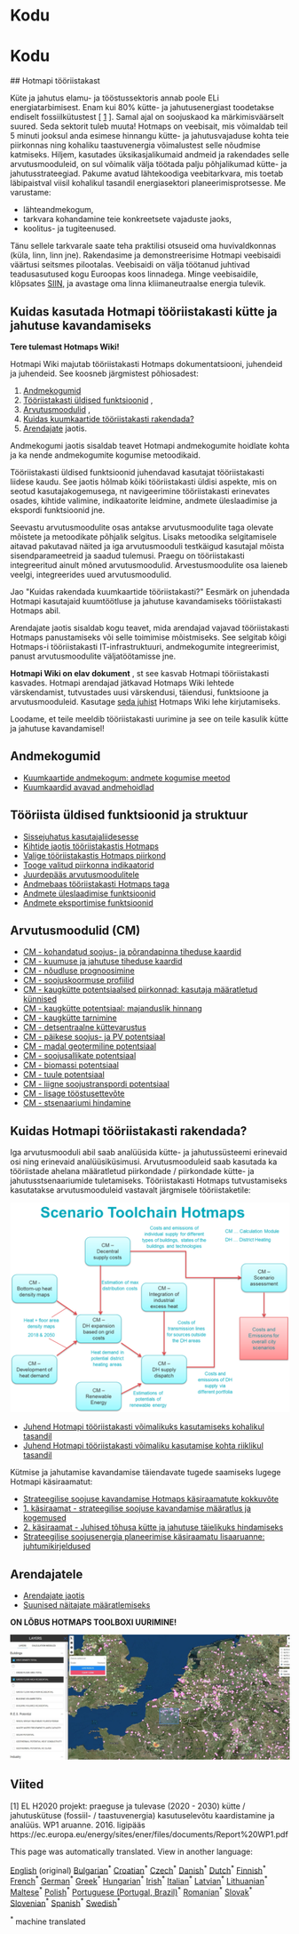 <h1> <a class="anchor" id="home" href="#home"><i class="fa fa-link"></i></a> Kodu </h1><h1> <a class="anchor" id="home" href="#home"><i class="fa fa-link"></i></a> Kodu </h1><p> ## Hotmapi tööriistakast </p><p> Küte ja jahutus elamu- ja tööstussektoris annab poole ELi energiatarbimisest. Enam kui 80% kütte- ja jahutusenergiast toodetakse endiselt fossiilkütustest [ <a href="#references">1</a> ]. Samal ajal on soojuskaod ka märkimisväärselt suured. Seda sektorit tuleb muuta! Hotmaps on veebisait, mis võimaldab teil 5 minuti jooksul anda esimese hinnangu kütte- ja jahutusvajaduse kohta teie piirkonnas ning kohaliku taastuvenergia võimalustest selle nõudmise katmiseks. Hiljem, kasutades üksikasjalikumaid andmeid ja rakendades selle arvutusmooduleid, on sul võimalik välja töötada palju põhjalikumad kütte- ja jahutusstrateegiad. Pakume avatud lähtekoodiga veebitarkvara, mis toetab läbipaistval viisil kohalikul tasandil energiasektori planeerimisprotsesse. Me varustame: </p><ul><li> lähteandmekogum, </li><li> tarkvara kohandamine teie konkreetsete vajaduste jaoks, </li><li> koolitus- ja tugiteenused. </li></ul><p> Tänu sellele tarkvarale saate teha praktilisi otsuseid oma huvivaldkonnas (küla, linn, linn jne). Rakendasime ja demonstreerisime Hotmapi veebisaidi väärtusi seitsmes pilootalas. Veebisaidi on välja töötanud juhtivad teadusasutused kogu Euroopas koos linnadega. Minge veebisaidile, klõpsates <a href="https://www.hotmaps.hevs.ch/map">SIIN,</a> ja avastage oma linna kliimaneutraalse energia tulevik. </p><h2> <a class="anchor" id="how-to-use-the-hotmaps-toolbox-for-heating-and-cooling-planning" href="#how-to-use-the-hotmaps-toolbox-for-heating-and-cooling-planning"><i class="fa fa-link"></i></a> Kuidas kasutada Hotmapi tööriistakasti kütte ja jahutuse kavandamiseks </h2><p> <strong>Tere tulemast Hotmaps Wiki!</strong> </p><p> Hotmapi Wiki majutab tööriistakasti Hotmaps dokumentatsiooni, juhendeid ja juhendeid. See koosneb järgmistest põhiosadest: </p><ol><li> <a href="#data-sets">Andmekogumid</a> </li><li> <a href="#general-tool-functionalities-and-structure">Tööriistakasti üldised funktsioonid</a> , </li><li> <a href="#calculation-modules-cm">Arvutusmoodulid</a> , </li><li> <a href="#how-to-apply-hotmaps-toolbox">Kuidas kuumkaartide tööriistakasti rakendada?</a> </li><li> <a href="#for-developers">Arendajate</a> jaotis. </li></ol><p> Andmekogumi jaotis sisaldab teavet Hotmapi andmekogumite hoidlate kohta ja ka nende andmekogumite kogumise metoodikaid. </p><p> Tööriistakasti üldised funktsioonid juhendavad kasutajat tööriistakasti liidese kaudu. See jaotis hõlmab kõiki tööriistakasti üldisi aspekte, mis on seotud kasutajakogemusega, nt navigeerimine tööriistakasti erinevates osades, kihtide valimine, indikaatorite leidmine, andmete üleslaadimise ja ekspordi funktsioonid jne. </p><p> Seevastu arvutusmoodulite osas antakse arvutusmoodulite taga olevate mõistete ja metoodikate põhjalik selgitus. Lisaks metoodika selgitamisele aitavad pakutavad näited ja iga arvutusmooduli testkäigud kasutajal mõista sisendparameetreid ja saadud tulemusi. Praegu on tööriistakasti integreeritud ainult mõned arvutusmoodulid. Arvestusmoodulite osa laieneb veelgi, integreerides uued arvutusmoodulid. </p><p> Jao &quot;Kuidas rakendada kuumkaartide tööriistakasti?&quot; Eesmärk on juhendada Hotmapi kasutajaid kuumtöötluse ja jahutuse kavandamiseks tööriistakasti Hotmaps abil. </p><p> Arendajate jaotis sisaldab kogu teavet, mida arendajad vajavad tööriistakasti Hotmaps panustamiseks või selle toimimise mõistmiseks. See selgitab kõigi Hotmaps-i tööriistakasti IT-infrastruktuuri, andmekogumite integreerimist, panust arvutusmoodulite väljatöötamisse jne. </p><p> <strong>Hotmapi Wiki on elav dokument</strong> , st see kasvab Hotmapi tööriistakasti kasvades. Hotmapi arendajad jätkavad Hotmaps Wiki lehtede värskendamist, tutvustades uusi värskendusi, täiendusi, funktsioone ja arvutusmooduleid. Kasutage <a href="https://github.com/HotMaps/hotmaps_wiki/wiki/en-Guidelines-for-writing-a-Hotmaps-Wiki-page">seda juhist</a> Hotmaps Wiki lehe kirjutamiseks. </p><p> Loodame, et teile meeldib tööriistakasti uurimine ja see on teile kasulik kütte ja jahutuse kavandamisel! </p><h2> <a class="anchor" id="data-sets" href="#data-sets"><i class="fa fa-link"></i></a> Andmekogumid </h2><ul><li> <a href="en-Hotmaps-data-set-method-of-data-collection">Kuumkaartide andmekogum: andmete kogumise meetod</a> </li><li> <a href="en-Hotmaps-open-data-repositories">Kuumkaardid avavad andmehoidlad</a> </li></ul><h2> <a class="anchor" id="general-tool-functionalities-and-structure" href="#general-tool-functionalities-and-structure"><i class="fa fa-link"></i></a> Tööriista üldised funktsioonid ja struktuur </h2><ul><li> <a href="en-Introduction-to-user-interface">Sissejuhatus kasutajaliidesesse</a> </li><li> <a href="en-Layers-section-in-the-Hotmaps-toolbox">Kihtide jaotis tööriistakastis Hotmaps</a> </li><li> <a href="en-Select-a-region-in-the-Hotmaps-toolbox">Valige tööriistakastis Hotmaps piirkond</a> </li><li> <a href="en-Retrieve-indicators-of-a-selected-area">Tooge valitud piirkonna indikaatorid</a> </li><li> <a href="en-Access-to-calculation-modules">Juurdepääs arvutusmoodulitele</a> </li><li> <a href="en-Database-behind-the-Hotmaps-toolbox">Andmebaas tööriistakasti Hotmaps taga</a> </li><li> <a href="en-Data-upload-functionalities">Andmete üleslaadimise funktsioonid</a> </li><li> <a href="en-Data-export-functionalities">Andmete eksportimise funktsioonid</a> </li></ul><h2> <a class="anchor" id="calculation-modules-cm" href="#calculation-modules-cm"><i class="fa fa-link"></i></a> Arvutusmoodulid (CM) </h2><ul><li> <a href="en-CM-Customized-heat-and-floor-area-density-maps">CM - kohandatud soojus- ja põrandapinna tiheduse kaardid</a> </li><li> <a href="en-CM-Scale-heat-and-cool-density-maps">CM - kuumuse ja jahutuse tiheduse kaardid</a> </li><li> <a href="en-CM-Demand-projection">CM - nõudluse prognoosimine</a> </li><li> <a href="en-CM-Heat-load-profiles">CM - soojuskoormuse profiilid</a> </li><li> <a href="en-CM-District-heating-potential-areas-user-defined-thresholds">CM - kaugkütte potentsiaalsed piirkonnad: kasutaja määratletud künnised</a> </li><li> <a href="en-CM-District-heating-potential-economic-assessment">CM - kaugkütte potentsiaal: majanduslik hinnang</a> </li><li> <a href="en-CM-District-heating-supply-dispatch">CM - kaugkütte tarnimine</a> </li><li> <a href="en-CM-Decentral-heating-supply">CM - detsentraalne küttevarustus</a> </li><li> <a href="en-CM-Solar-thermal-and-PV-potential">CM - päikese soojus- ja PV potentsiaal</a> </li><li> <a href="en-CM-Shallow-geothermal-potential">CM - madal geotermiline potentsiaal</a> </li><li> <a href="en-CM-Heat-source-potential">CM - soojusallikate potentsiaal</a> </li><li> <a href="en-CM-Biomass-potential">CM - biomassi potentsiaal</a> </li><li> <a href="en-CM-Wind-potential">CM - tuule potentsiaal</a> </li><li> <a href="en-CM-Excess-heat-transport-potential">CM - liigne soojustranspordi potentsiaal</a> </li><li> <a href="en-CM-add-industry-plant">CM - lisage tööstusettevõte</a> </li><li> <a href="en-CM-Scenario-assessment">CM - stsenaariumi hindamine</a> </li></ul><h2> <a class="anchor" id="how-to-apply-hotmaps-toolbox" href="#how-to-apply-hotmaps-toolbox"><i class="fa fa-link"></i></a> Kuidas Hotmapi tööriistakasti rakendada? </h2><p> Iga arvutusmooduli abil saab analüüsida kütte- ja jahutussüsteemi erinevaid osi ning erinevaid analüüsiküsimusi. Arvutusmooduleid saab kasutada ka tööriistade ahelana määratletud piirkondade / piirkondade kütte- ja jahutusstsenaariumide tuletamiseks. Tööriistakasti Hotmaps tutvustamiseks kasutatakse arvutusmooduleid vastavalt järgmisele tööriistaketile: </p><p><img alt="" src="https://github.com/HotMaps/hotmaps_wiki/blob/master/Images/Hotmaps_toolchain_2019-05-09.png"/></p><ul><li> <a href="en-GL-local">Juhend Hotmapi tööriistakasti võimalikuks kasutamiseks kohalikul tasandil</a> </li><li> <a href="en-GL-national">Juhend Hotmapi tööriistakasti võimaliku kasutamise kohta riiklikul tasandil</a> </li></ul><p> Kütmise ja jahutamise kavandamise täiendavate tugede saamiseks lugege Hotmapi käsiraamatut: </p><ul><li> <a href="https://www.hotmaps-project.eu/wp-content/uploads/2019/04/Summary-Hotmaps-Handbook.pdf">Strateegilise soojuse kavandamise Hotmaps käsiraamatute kokkuvõte</a> </li><li> <a href="https://vbn.aau.dk/da/publications/definition-amp-experiences-of-strategic-heat-planning">1. käsiraamat - strateegilise soojuse kavandamise määratlus ja kogemused</a> </li><li> <a href="https://vbn.aau.dk/da/publications/guidance-for-the-comprehensive-assessment-of-efficient-heating-an">2. käsiraamat - Juhised tõhusa kütte ja jahutuse täielikuks hindamiseks</a> </li><li> <a href="https://vbn.aau.dk/da/publications/appendix-report-to-the-hotmaps-handbook-for-strategic-heat-planni">Strateegilise soojusenergia planeerimise käsiraamatu lisaaruanne: juhtumikirjeldused</a> </li></ul><h2> <a class="anchor" id="for-developers" href="#for-developers"><i class="fa fa-link"></i></a> Arendajatele </h2><ul><li> <a href="en-Developers">Arendajate jaotis</a> </li><li> <a href="en-Guidelines-for-defining-indicators">Suunised näitajate määratlemiseks</a> </li></ul><p> <strong>ON LÕBUS HOTMAPS TOOLBOXI UURIMINE!</strong> </p><p><img alt="" src="https://github.com/HotMaps/hotmaps_wiki/blob/master/Images/Hotmaps_test.JPG"/></p><h2> <a class="anchor" id="references" href="#references"><i class="fa fa-link"></i></a> Viited </h2><p> [1] EL H2020 projekt: praeguse ja tulevase (2020 - 2030) kütte / jahutuskütuse (fossiil- / taastuvenergia) kasutuselevõtu kaardistamine ja analüüs. WP1 aruanne. 2016. ligipääs https://ec.europa.eu/energy/sites/ener/files/documents/Report%20WP1.pdf </p>
<!--- THIS IS A SUPER UNIQUE IDENTIFIER -->

This page was automatically translated. View in another language:

[English](../en/Home) (original) [Bulgarian](../bg/Home)<sup>\*</sup> [Croatian](../hr/Home)<sup>\*</sup> [Czech](../cs/Home)<sup>\*</sup> [Danish](../da/Home)<sup>\*</sup> [Dutch](../nl/Home)<sup>\*</sup>  [Finnish](../fi/Home)<sup>\*</sup> [French](../fr/Home)<sup>\*</sup> [German](../de/Home)<sup>\*</sup> [Greek](../el/Home)<sup>\*</sup> [Hungarian](../hu/Home)<sup>\*</sup> [Irish](../ga/Home)<sup>\*</sup> [Italian](../it/Home)<sup>\*</sup> [Latvian](../lv/Home)<sup>\*</sup> [Lithuanian](../lt/Home)<sup>\*</sup> [Maltese](../mt/Home)<sup>\*</sup> [Polish](../pl/Home)<sup>\*</sup> [Portuguese (Portugal, Brazil)](../pt/Home)<sup>\*</sup> [Romanian](../ro/Home)<sup>\*</sup> [Slovak](../sk/Home)<sup>\*</sup> [Slovenian](../sl/Home)<sup>\*</sup> [Spanish](../es/Home)<sup>\*</sup> [Swedish](../sv/Home)<sup>\*</sup> 

<sup>\*</sup> machine translated
